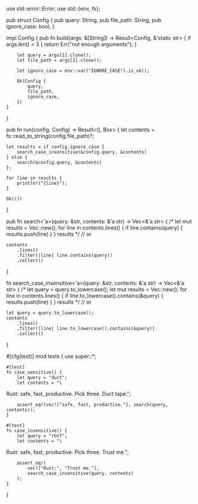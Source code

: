 use std::error::Error;
use std::{env, fs};

pub struct Config {
    pub query: String,
    pub file_path: String,
    pub ignore_case: bool,
}

impl Config {
    pub fn build(args: &[String]) -> Result<Config, &'static str> {
        if args.len() < 3 {
            return Err("not enough arguments");
        }

        let query = args[1].clone();
        let file_path = args[2].clone();

        let ignore_case = env::var("IGNORE_CASE").is_ok();

        Ok(Config {
            query,
            file_path,
            ignore_case,
        })
    }
}

pub fn run(config: Config) -> Result<(), Box<dyn Error>> {
    let contents = fs::read_to_string(config.file_path)?;

    let results = if config.ignore_case {
        search_case_insensitive(&config.query, &contents)
    } else {
        search(&config.query, &contents)
    };

    for line in results {
        println!("{line}");
    }

    Ok(())
}

pub fn search<'a>(query: &str, contents: &'a str) -> Vec<&'a str> {
    /* let mut results = Vec::new();
    for line in contents.lines() {
        if line.contains(query) {
            results.push(line)
        }
    }
    results */
    // or

    contents
        .lines()
        .filter(|line| line.contains(query))
        .collect()
}

fn search_case_insensitive<'a>(query: &str, contents: &'a str) -> Vec<&'a str> {
    /* let query = query.to_lowercase();
    let mut results = Vec::new();
    for line in contents.lines() {
        if line.to_lowercase().contains(&query) {
            results.push(line)
        }
    }
    results */
    // or

    let query = query.to_lowercase();
    contents
        .lines()
        .filter(|line| line.to_lowercase().contains(&query))
        .collect()
}

#[cfg(test)]
mod tests {
    use super::*;

    #[test]
    fn case_sensitive() {
        let query = "duct";
        let contents = "\
Rust:
safe, fast, productive.
Pick three.
Duct tape.";

        assert_eq!(vec!["safe, fast, productive."], search(query, contents));
    }

    #[test]
    fn case_insensitive() {
        let query = "rUsT";
        let contents = "\
Rust:
safe, fast, productive.
Pick three.
Trust me.";

        assert_eq!(
            vec!["Rust:", "Trust me."],
            search_case_insensitive(query, contents)
        );
    }
}
